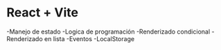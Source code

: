 # React + Vite

-Manejo de estado
-Logica de programación
-Renderizado condicional
-Renderizado en lista
-Eventos
-LocalStorage